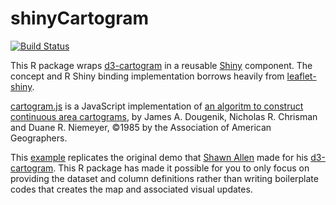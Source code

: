 shinyCartogram
==============
[![Build Status](https://travis-ci.org/saurfang/shinyCartogram.png?branch=master)](https://travis-ci.org/saurfang/shinyCartogram)

This R package wraps [d3-cartogram](https://github.com/shawnbot/d3-cartogram) in
a reusable [Shiny](http://rstudio.com/shiny) component. 
The concept and R Shiny binding implementation borrows heavily from 
[leaflet-shiny](https://github.com/jcheng5/leaflet-shiny).

[cartogram.js](https://github.com/shawnbot/d3-cartogram/blob/master/cartogram.js) is a JavaScript
implementation of [an algoritm to construct continuous area cartograms](http://lambert.nico.free.fr/tp/biblio/Dougeniketal1985.pdf),
by James A. Dougenik, Nicholas R. Chrisman and Duane R. Niemeyer, &copy;1985 
by the Association of American Geographers.

This [example](https://saurfang.shinyapps.io/shinyCartogram/) replicates the original demo that
[Shawn Allen](http://stamen.com/studio/shawn) made for his [d3-cartogram](https://github.com/shawnbot/d3-cartogram).
This R package has made it possible for you to only focus on providing the dataset and column definitions
rather than writing boilerplate codes that creates the map and associated visual updates.
